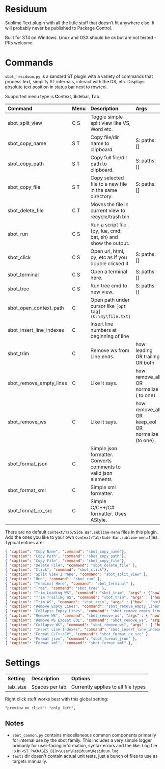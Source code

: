 # Residuum

Sublime Text plugin with all the little stuff that doesn't fit anywhere else.
It will probably never be published to Package Control.

Built for ST4 on Windows. Linux and OSX should be ok but are not tested - PRs welcome.


# Commands

`sbot_residuum.py` is a sandard ST plugin with a variety of commands that process text, simplify ST internals,
interact with the OS, etc. Displays absolute text position in status bar next to row/col.

Supported menu type is <b>C</b>ontext, <b>S</b>idebar, <b>T</b>ab.

| Command                 | Menu | Description                                                      | Args          |
| :--------               | :--- | :------------                                                    | :-------      |
| sbot_split_view         | C S  | Toggle simple split view like VS, Word etc.                      |               |
| sbot_copy_name          | S T  | Copy file/dir name to clipboard.                                 | S: paths: []  |
| sbot_copy_path          | S T  | Copy full file/dir path to clipboard.                            | S: paths: []  |
| sbot_copy_file          | S T  | Copy selected file to a new file in the same directory.          | S: paths: []  |
| sbot_delete_file        | C T  | Moves the file in current view to recycle/trash bin.             |               |
| sbot_run                | C S  | Run a script file (py, lua, cmd, bat, sh) and show the output.   |               |
| sbot_click              | C S  | Open url, html, py, etc as if you double clicked it.             | S: paths: []  |
| sbot_terminal           | C S  | Open a terminal here.                                            | S: paths: []  |
| sbot_tree               | C S  | Run tree cmd to new view.                                        | S: paths: []  |
| sbot_open_context_path  | C    | Open path under cursor like `[opt tag](C:\my\file.txt)`          |               |
| sbot_insert_line_indexes| C    | Insert line numbers at beginning of line                         |               |
| sbot_trim               | C    | Remove ws from Line ends.  | how: leading OR trailing OR both                    |
| sbot_remove_empty_lines | C    | Like it says.              | how: remove_all OR normalize ( to one)              |
| sbot_remove_ws          | C    | Like it says.              | how: remove_all OR keep_eol OR normalize (to one)   |
| sbot_format_json        | C    | Simple json formatter. Converts comments to valid json elements  |               |
| sbot_format_xml         | C    | Simple xml formatter.                                            |               |
| sbot_format_cx_src      | C    | Simple C/C++/C# formatter. Uses AStyle.                          |               |


There are no default `Context/Tab/Side Bar.sublime-menu` files in this plugin.
Add the ones you like to your own `Context/Tab/Side Bar.sublime-menu` files. Typical entries are:
``` json
{ "caption": "Copy Name", "command": "sbot_copy_name"},
{ "caption": "Copy Path", "command": "sbot_copy_path"},
{ "caption": "Copy File", "command": "sbot_copy_file"},
{ "caption": "Delete File", "command": "sbot_delete_file" },
{ "caption": "Click", "command": "sbot_click"},
{ "caption": "Split View 2 Pane", "command": "sbot_split_view" },
{ "caption": "Run", "command": "sbot_run" },
{ "caption": "Terminal Here", "command": "sbot_terminal" },
{ "caption": "Tree", "command": "sbot_tree" },
{ "caption": "Trim Leading WS", "command": "sbot_trim", "args" : {"how" : "leading"}  },
{ "caption": "Trim Trailing WS", "command": "sbot_trim", "args" : {"how" : "trailing"}  },
{ "caption": "Trim WS", "command": "sbot_trim", "args" : {"how" : "both"}  },
{ "caption": "Remove Empty Lines", "command": "sbot_remove_empty_lines", "args" : { "how" : "remove_all" } },
{ "caption": "Collapse Empty Lines", "command": "sbot_remove_empty_lines", "args" : { "how" : "normalize" } },
{ "caption": "Remove WS", "command": "sbot_remove_ws", "args" : { "how" : "remove_all" } },
{ "caption": "Remove WS Except EOL", "command": "sbot_remove_ws", "args" : { "how" : "keep_eol" } },
{ "caption": "Collapse WS", "command": "sbot_remove_ws", "args" : { "how" : "normalize" } },
{ "caption": "Insert Line Indexes", "command": "sbot_insert_line_indexes" },
{ "caption": "Format C/C++/C#", "command": "sbot_format_cx_src" },
{ "caption": "Format json", "command": "sbot_format_json" },
{ "caption": "Format xml", "command": "sbot_format_xml" },
```


# Settings

| Setting            | Description         | Options                                     |
| :--------          | :-------            | :------                                     |
| tab_size           | Spaces per tab      | Currently applies to all file types         |


Right click stuff works best with this global setting:
```
"preview_on_click": "only_left",
```

## Notes

- `sbot_common.py` contains miscellaneous common components primarily for internal use by the sbot family.
  This includes a very simple logger primarily for user-facing information, syntax errors and the like.
  Log file is in `<ST_PACKAGES_DIR>\User\Residuum\Residuum.log`.
- `tests` dir doesn't contain actual unit tests, just a bunch of files to use as targets manually.
